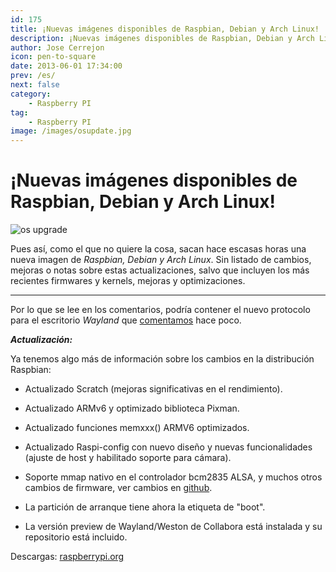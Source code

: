 ```yaml
---
id: 175
title: ¡Nuevas imágenes disponibles de Raspbian, Debian y Arch Linux!
description: ¡Nuevas imágenes disponibles de Raspbian, Debian y Arch Linux!
author: Jose Cerrejon
icon: pen-to-square
date: 2013-06-01 17:34:00
prev: /es/
next: false
category:
    - Raspberry PI
tag:
    - Raspberry PI
image: /images/osupdate.jpg
---
```


# ¡Nuevas imágenes disponibles de Raspbian, Debian y Arch Linux!

![os upgrade](/images/osupdate.jpg)

Pues así, como el que no quiere la cosa, sacan hace escasas horas una nueva imagen de _Raspbian, Debian y Arch Linux_. Sin listado de cambios, mejoras o notas sobre estas actualizaciones, salvo que incluyen los más recientes firmwares y kernels, mejoras y optimizaciones.

---

Por lo que se lee en los comentarios, podría contener el nuevo protocolo para el escritorio _Wayland_ que [comentamos](/post.php?id=167) hace poco.

**_Actualización:_**

Ya tenemos algo más de información sobre los cambios en la distribución Raspbian:

-   Actualizado Scratch (mejoras significativas en el rendimiento).

-   Actualizado ARMv6 y optimizado biblioteca Pixman.

-   Actualizado funciones memxxx() ARMV6 optimizados.

-   Actualizado Raspi-config con nuevo diseño y nuevas funcionalidades (ajuste de host y habilitado soporte para cámara).

-   Soporte mmap nativo en el controlador bcm2835 ALSA, y muchos otros cambios de firmware, ver cambios en [github](https://github.com/raspberrypi/firmware).

-   La partición de arranque tiene ahora la etiqueta de "boot".

-   La versión preview de Wayland/Weston de Collabora está instalada y su repositorio está incluido.

Descargas: [raspberrypi.org](https://www.raspberrypi.org/downloads)

